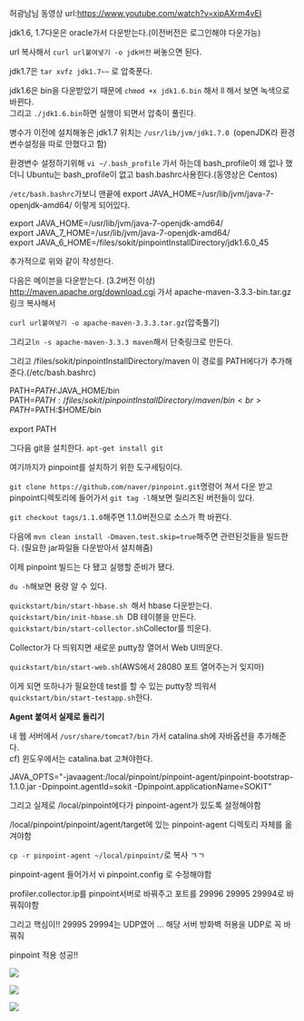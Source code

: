 허광남님 동영상 url:https://www.youtube.com/watch?v=xipAXrm4vEI

jdk1.6, 1.7다운은 oracle가서 다운받는다.(이전버전은 로그인해야 다운가능) 

url 복사해서 ```curl url붙여넣기 -o jdk버전``` 써놓으면 된다.

jdk1.7은 ```tar xvfz jdk1.7~~``` 로 압축푼다.

jdk1.6은 bin을 다운받았기 때문에 ```chmod +x jdk1.6.bin``` 해서 ll 해서 보면 녹색으로 바뀐다.<br> 그리고 ``` ./jdk1.6.bin ```하면 실행이 되면서 압축이 풀린다.

병수가 이전에 설치해놓은 jdk1.7 위치는 ```/usr/lib/jvm/jdk1.7.0 ```(openJDK라 환경변수설정을 따로 안했다고 함) 

환경변수 설정하기위해 ``` vi ~/.bash_profile ``` 가서 하는데 bash_profile이 왜 없나 했더니 Ubuntu는 bash_profile이 없고 bash.bashrc사용힌다.(동영상은 Centos) 

``` /etc/bash.bashrc ```가보니 맨끝에 export JAVA_HOME=/usr/lib/jvm/java-7-openjdk-amd64/  이렇게 되어있다. 

export JAVA_HOME=/usr/lib/jvm/java-7-openjdk-amd64/ <br>
export JAVA_7_HOME=/usr/lib/jvm/java-7-openjdk-amd64/<br>
export JAVA_6_HOME=/files/sokit/pinpointInstallDirectory/jdk1.6.0_45<br>

추가적으로 위와 같이 작성한다.

다음은 메이븐을 다운받는다. (3.2버전 이상)
http://maven.apache.org/download.cgi 가서  apache-maven-3.3.3-bin.tar.gz 링크 복사해서 

``` curl url붙여넣기 -o apache-maven-3.3.3.tar.gz ```(압축풀기) 

그리고``` ln -s apache-maven-3.3.3 maven ```해서 단축링크로 만든다.

그리고 /files/sokit/pinpointInstallDirectory/maven 이 경로를 PATH에다가 추가해준다.(/etc/bash.bashrc)

PATH=$PATH:$JAVA_HOME/bin<br>
PATH=$PATH:/files/sokit/pinpointInstallDirectory/maven/bin<br>
PATH=$PATH:$HOME/bin<br>
<br>
export PATH<br>

그다음 git을 설치한다. ``` apt-get install git ```

여기까지가 pinpoint를 설치하기 위한 도구세팅이다. 

``` git clone https://github.com/naver/pinpoint.git ```명령어 쳐서 다운 받고 pinpoint디렉토리에 들어가서 ``` git tag -l ```해보면 릴리즈된 버전들이 있다. 

``` git checkout tags/1.1.0 ```해주면 1.1.0버전으로 소스가 쫙 바뀐다.

다음에 ``` mvn clean install -Dmaven.test.skip=true ```해주면 관련된것들을 빌드한다. (필요한 jar파일들 다운받아서 설치해줌) 

이제 pinpoint 빌드는 다 됐고 실행할 준비가 됐다.

``` du -h ```해보면 용량 알 수 있다. 

``` quickstart/bin/start-hbase.sh  ```해서 hbase 다운받는다. <br>
``` quickstart/bin/init-hbase.sh  ```DB 테이블을 만든다. <br>
``` quickstart/bin/start-collector.sh ```Collector를 띄운다. <br>

Collector가 다 띄워지면 새로운 putty창 열어서 Web UI띄운다. 

``` quickstart/bin/start-web.sh ```(AWS에서 28080 포트 열어주는거 잊지마) 

이게 되면 또하나가 필요한데 test를 할 수 있는 putty창 띄워서
``` quickstart/bin/start-testapp.sh ```한다. 

**Agent 붙여서 실제로 돌리기** 

내 웹 서버에서 ```/usr/share/tomcat7/bin``` 가서 catalina.sh에 자바옵션을 추가해준다.<br> cf) 윈도우에서는 catalina.bat 고쳐야한다.

JAVA_OPTS="-javaagent:/local/pinpoint/pinpoint-agent/pinpoint-bootstrap-1.1.0.jar -Dpinpoint.agentId=sokit -Dpinpoint.applicationName=SOKIT" 

그리고 실제로 /local/pinpoint에다가 pinpoint-agent가 있도록 설정해야함 

/local/pinpoint/pinpoint/agent/target에 있는 pinpoint-agent 디렉토리 자체를 옮겨야함

``` cp -r pinpoint-agent ~/local/pinpoint/ ```로 복사 ㄱㄱ 

pinpoint-agent 들어가서 vi pinpoint.config 로 수정해야함 

profiler.collector.ip를 pinpoint서버로 바꿔주고 
포트를 29996 29995 29994로 바꿔줘야함 

그리고 핵심이!! 29995 29994는 UDP였어 ... 해당 서버 방화벽 허용을 UDP로 꼭 바꿔줘 

pinpoint 적용 성공!! <br>

![](pinpoint1.PNG)

![](pinpoint2.PNG)

![](pinpoint3.PNG)


